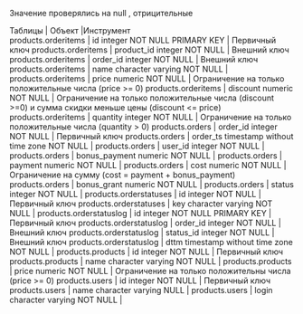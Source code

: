 Значение проверялись на null , отрицительные

Таблицы             | Объект         		      |Инструмент      
products.orderitems | id integer NOT NULL PRIMARY KEY | Первичный ключ
products.orderitems | product_id integer NOT NULL     | Внешний ключ
products.orderitems | order_id integer NOT NULL       | Внешний ключ
products.orderitems | name character varying NOT NULL | 
products.orderitems | price numeric NOT NULL          | Ограничение на только положительные числа (price >= 0)
products.orderitems | discount numeric NOT NULL       | Ограничение на только положительные числа (discount >=0) и сумма скидки меньше цены (discount <= price)
products.orderitems | quantity integer NOT NULL       | Ограничение на только положительные числа (quantity > 0)
products.orders     | order_id integer NOT NULL       | Первичный ключ
products.orders     | order_ts timestamp without time zone NOT NULL  | 
products.orders     | user_id integer NOT NULL        | 
products.orders     | bonus_payment numeric NOT NULL  | 
products.orders     | payment numeric NOT NULL        | 
products.orders     | cost numeric NOT NULL           | Ограничение на сумму (cost = payment + bonus_payment)
products.orders     | bonus_grant numeric NOT NULL    | 
products.orders     | status integer NOT NULL         | 
products.orderstatuses  | id integer NOT NULL         | Первичный ключ
products.orderstatuses  | key character varying NOT NULL  | 
products.orderstatuslog | id integer NOT NULL PRIMARY KEY | Первичный ключ
products.orderstatuslog | order_id integer NOT NULL   | Внешний ключ
products.orderstatuslog | status_id integer NOT NULL  | Внешний ключ
products.orderstatuslog | dttm timestamp without time zone NOT NULL  | 
products.products | id integer NOT NULL               | Первичный ключ
products.products | name character varying NOT NULL   | 
products.products | price numeric NOT NULL            | Ограничение на только положительны числа (price >= 0)
products.users    | id integer NOT NULL               | Первичный ключ
products.users    | name character varying NULL       | 
products.users    | login character varying NOT NULL  | 

